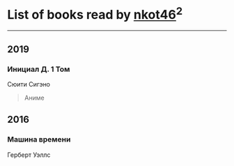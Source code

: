 # List of books read by [nkot46](http://vk.com/id104299837)<sup>2</sup>
---

## 2019

### Инициал Д. 1 Том
Сюити Сигэно
> Аниме



## 2016

### Машина времени
Герберт Уэллс



